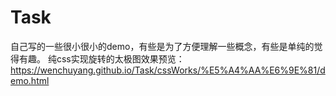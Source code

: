 # Task
自己写的一些很小很小的demo，有些是为了方便理解一些概念，有些是单纯的觉得有趣。
纯css实现旋转的太极图效果预览：https://wenchuyang.github.io/Task/cssWorks/%E5%A4%AA%E6%9E%81/demo.html
